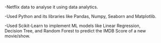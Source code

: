 -Netflix data to analyse it using data analytics.

-Used Python and its libraries like Pandas, Numpy, Seaborn and Matplotlib.

-Used Scikit-Learn to implement ML models like Linear Regression, Decision Tree, and Random Forest to predict the IMDB Score of a new movie/show.
